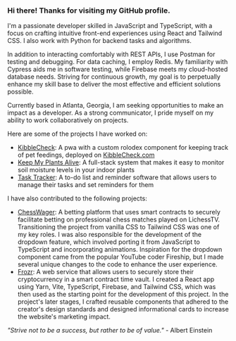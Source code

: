### Hi there! Thanks for visiting my GitHub profile.

I'm a passionate developer skilled in JavaScript and TypeScript, with a focus on crafting intuitive front-end experiences using React and Tailwind CSS. I also work with Python for backend tasks and algorithms.

In addition to interacting comfortably with REST APIs, I use Postman for testing and debugging. For data caching, I employ Redis. My familiarity with Cypress aids me in software testing, while Firebase meets my cloud-hosted database needs. Striving for continuous growth, my goal is to perpetually enhance my skill base to deliver the most effective and efficient solutions possible.

Currently based in Atlanta, Georgia, I am seeking opportunities to make an impact as a developer. As a strong communicator, I pride myself on my ability to work collaboratively on projects.

Here are some of the projects I have worked on: 
- [KibbleCheck](https://github.com/spaceC00kie/has-the-dog-been-fed): A pwa with a custom rolodex component for keeping track of pet feedings, deployed on [KibbleCheck.com](https://kibblecheck.com/)
- [Keep My Plants Alive](https://github.com/spaceC00kie/keep-my-plants-alive): A full-stack system that makes it easy to monitor soil moisture levels in your indoor plants
- [Task Tracker](https://github.com/spaceC00kie/task-tracker): A to-do list and reminder software that allows users to manage their tasks and set reminders for them

I have also contributed to the following projects:
- [ChessWager](https://github.com/geektechniquestudios/ChessWager): A betting platform that uses smart contracts to securely facilitate betting on professional chess matches played on LichessTV. Transitioning the project from vanilla CSS to Tailwind CSS was one of my key roles. I was also responsible for the development of the dropdown feature, which involved porting it from JavaScript to TypeScript and incorporating animations. Inspiration for the dropdown component came from the popular YouTube coder Fireship, but I made several unique changes to the code to enhance the user experience.
- [Frozr](https://github.com/geektechniquestudios/Frozr): A web service that allows users to securely store their cryptocurrency in a smart contract time vault. I created a React app using Yarn, Vite, TypeScript, Firebase, and Tailwind CSS, which was then used as the starting point for the development of this project. In the project's later stages, I crafted reusable components that adhered to the creator's design standards and designed informational cards to increase the website's marketing impact.

*"Strive not to be a success, but rather to be of value."* - Albert Einstein
